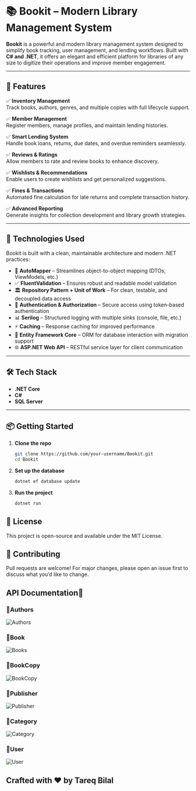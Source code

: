 # 📚 Bookit – Modern Library Management System

**Bookit** is a powerful and modern library management system designed to simplify book tracking, user management, and lending workflows. Built with **C# and .NET**, it offers an elegant and efficient platform for libraries of any size to digitize their operations and improve member engagement.

---

## 🚀 Features

✅ **Inventory Management**  
Track books, authors, genres, and multiple copies with full lifecycle support.

✅ **Member Management**  
Register members, manage profiles, and maintain lending histories.

✅ **Smart Lending System**  
Handle book loans, returns, due dates, and overdue reminders seamlessly.

✅ **Reviews & Ratings**  
Allow members to rate and review books to enhance discovery.

✅ **Wishlists & Recommendations**  
Enable users to create wishlists and get personalized suggestions.

✅ **Fines & Transactions**  
Automated fine calculation for late returns and complete transaction history.

✅ **Advanced Reporting**  
Generate insights for collection development and library growth strategies.

---

## 🧠 Technologies Used

Bookit is built with a clean, maintainable architecture and modern .NET practices:

- 🔄 **AutoMapper** – Streamlines object-to-object mapping (DTOs, ViewModels, etc.)
- ✅ **FluentValidation** – Ensures robust and readable model validation
- 🏛 **Repository Pattern + Unit of Work** – For clean, testable, and decoupled data access
- 🔐 **Authentication & Authorization** – Secure access using token-based authentication
- 📊 **Serilog** – Structured logging with multiple sinks (console, file, etc.)
- ⚡ **Caching** – Response caching for improved performance
- 🧪 **Entity Framework Core** – ORM for database interaction with migration support
- 🌐 **ASP.NET Web API** – RESTful service layer for client communication

---

## 🛠️ Tech Stack

- **.NET Core**
- **C#**
- **SQL Server**

---

## 📦 Getting Started

1. **Clone the repo**
   
   ```bash
   git clone https://github.com/your-username/Bookit.git
   cd Bookit

3. **Set up the database**
   
   ```bash
   dotnet ef database update

5. **Run the project**
   
   ```bash
   dotnet run

## 📄 License
This project is open-source and available under the MIT License.

## 🙌 Contributing
Pull requests are welcome! For major changes, please open an issue first to discuss what you’d like to change.

## API Documentation📜

### 🔹Authors

![Authors](https://github.com/user-attachments/assets/753d466e-6766-4411-bffc-591308e9f9f2)

### 🔹Book

![Books](https://github.com/user-attachments/assets/612cfa7b-d18b-4fe0-9fd2-9cb09892d029)

### 🔹BookCopy

![BookCopy](https://github.com/user-attachments/assets/8daa91b8-c884-4ed1-bc06-8c99d50b5261)

### 🔹Publisher

![Publisher](https://github.com/user-attachments/assets/3c552660-7cef-450f-ac15-1e067e125eb9)

### 🔹Category

![Category](https://github.com/user-attachments/assets/cdfa21f9-a6c7-4372-b115-db840c36acc4)

### 🔹User

![User](https://github.com/user-attachments/assets/45b0dbda-dc15-42ed-8d62-d90f3857aa55)


## Crafted with ❤️ by Tareq Bilal
